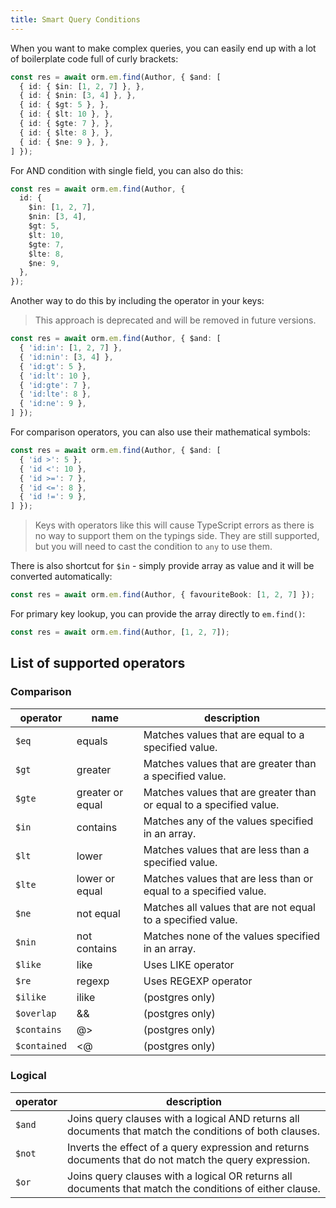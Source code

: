 ```yaml
---
title: Smart Query Conditions
---
```


When you want to make complex queries, you can easily end up with a lot of boilerplate code full of curly brackets:

```typescript
const res = await orm.em.find(Author, { $and: [
  { id: { $in: [1, 2, 7] }, },
  { id: { $nin: [3, 4] }, },
  { id: { $gt: 5 }, },
  { id: { $lt: 10 }, },
  { id: { $gte: 7 }, },
  { id: { $lte: 8 }, },
  { id: { $ne: 9 }, },
] });
```

For AND condition with single field, you can also do this:

```typescript
const res = await orm.em.find(Author, {
  id: {
    $in: [1, 2, 7],
    $nin: [3, 4],
    $gt: 5,
    $lt: 10,
    $gte: 7,
    $lte: 8,
    $ne: 9,
  },
});
```

Another way to do this by including the operator in your keys:

> This approach is deprecated and will be removed in future versions.

```typescript
const res = await orm.em.find(Author, { $and: [
  { 'id:in': [1, 2, 7] },
  { 'id:nin': [3, 4] },
  { 'id:gt': 5 },
  { 'id:lt': 10 },
  { 'id:gte': 7 },
  { 'id:lte': 8 },
  { 'id:ne': 9 },
] });
```

For comparison operators, you can also use their mathematical symbols:

```typescript
const res = await orm.em.find(Author, { $and: [
  { 'id >': 5 },
  { 'id <': 10 },
  { 'id >=': 7 },
  { 'id <=': 8 },
  { 'id !=': 9 },
] });
```

> Keys with operators like this will cause TypeScript errors as there is no way to support them on the typings side. They are still supported, but you will need to cast the condition to `any` to use them.

There is also shortcut for `$in` - simply provide array as value and it will be converted automatically:

```typescript
const res = await orm.em.find(Author, { favouriteBook: [1, 2, 7] });
```

For primary key lookup, you can provide the array directly to `em.find()`:

```typescript
const res = await orm.em.find(Author, [1, 2, 7]);
```

## List of supported operators

### Comparison

| operator     | name             | description                                                         |
| ------------ | ---------------- | ------------------------------------------------------------------- |
| `$eq`        | equals           | Matches values that are equal to a specified value.                 |
| `$gt`        | greater          | Matches values that are greater than a specified value.             |
| `$gte`       | greater or equal | Matches values that are greater than or equal to a specified value. |
| `$in`        | contains         | Matches any of the values specified in an array.                    |
| `$lt`        | lower            | Matches values that are less than a specified value.                |
| `$lte`       | lower or equal   | Matches values that are less than or equal to a specified value.    |
| `$ne`        | not equal        | Matches all values that are not equal to a specified value.         |
| `$nin`       | not contains     | Matches none of the values specified in an array.                   |
| `$like`      | like             | Uses LIKE operator                                                  |
| `$re`        | regexp           | Uses REGEXP operator                                                |
| `$ilike`     | ilike            | (postgres only)                                                     |
| `$overlap`   | &&               | (postgres only)                                                     |
| `$contains`  | @>               | (postgres only)                                                     |
| `$contained` | <@               | (postgres only)                                                     |

### Logical

| operator | description                                                                                             |
| -------- | ------------------------------------------------------------------------------------------------------- |
| `$and`   | Joins query clauses with a logical AND returns all documents that match the conditions of both clauses. |
| `$not`   | Inverts the effect of a query expression and returns documents that do not match the query expression.  |
| `$or`    | Joins query clauses with a logical OR returns all documents that match the conditions of either clause. |
